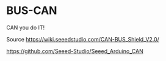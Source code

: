 # BUS-CAN

CAN you do IT!


Source
https://wiki.seeedstudio.com/CAN-BUS_Shield_V2.0/

https://github.com/Seeed-Studio/Seeed_Arduino_CAN
